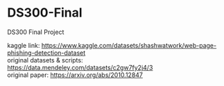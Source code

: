 # DS300-Final
DS300 Final Project

kaggle link: https://www.kaggle.com/datasets/shashwatwork/web-page-phishing-detection-dataset <br>
original datasets & scripts: https://data.mendeley.com/datasets/c2gw7fy2j4/3 <br>
original paper: https://arxiv.org/abs/2010.12847 <br>
